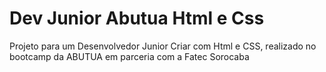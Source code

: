 # Dev Junior Abutua Html e Css
Projeto para um Desenvolvedor Junior Criar com Html e CSS, realizado no bootcamp da ABUTUA em parceria com a Fatec Sorocaba
